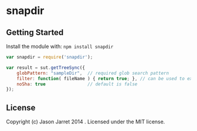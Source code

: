 # snapdir

## Getting Started
Install the module with: `npm install snapdir`

```javascript
var snapdir = require('snapdir');

var result = sut.getTreeSync({
    globPattern: "sampleDir",  // required glob search pattern
    filter: function( fileName ) { return true; }, // can be used to exclude files...
    noSha: true                // default is false
});

```

## License
Copyright (c) Jason Jarret 2014 . Licensed under the MIT license.
